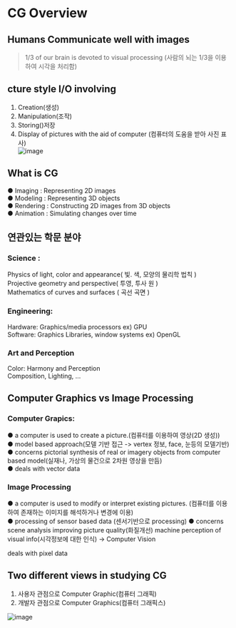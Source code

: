 # CG Overview
## Humans Communicate well with images

> 1/3 of our brain is devoted to visual processing
 (사람의 뇌는 1/3을 이용하여 시각을 처리함)


## cture style I/O involving
1. Creation(생성)  
2. Manipulation(조작)  
3. Storing()저장  
4. Display of pictures with the aid of computer (컴퓨터의 도움을 받아 사진 표사)   
![image](https://user-images.githubusercontent.com/80841284/135856522-0980bc95-e605-479e-b410-269854dd4f98.png)

## What is CG 
● Imaging : Representing 2D images   
●  Modeling : Representing 3D objects  
● Rendering : Constructing 2D images from 3D objects  
●  Animation : Simulating changes over time  

## 연관있는 학문 분야
### Science : 
Physics of light, color and appearance( 빛. 색, 모양의 물리학 법칙 )  
Projective geometry and perspective( 투영, 투사 원 )  
Mathematics of curves and surfaces ( 곡선 곡면 )  

### Engineering:
Hardware: Graphics/media processors   ex) GPU  
Software: Graphics Libraries, window systems    ex) OpenGL  

### Art and Perception
Color: Harmony and Perception  
Composition, Lighting, …  


## Computer Graphics  vs  Image Processing 
### Computer Grapics:
●  a computer is used to create a picture.(컴퓨터를 이용하여 영상(2D 생성))  
●  model based approach(모델 기반 접근 -> vertex 정보, face, 눈등의 모델기반)  
●  concerns pictorial synthesis of real or imagery objects from computer based model(실재나, 가상의 물건으로 2차원 영상을 만듬)  
●  deals with vector data

### Image Processing 
●  a computer is used to modify or interpret existing pictures. (컴퓨터를 이용하여 존재하는 이미지를 해석하거나 변경에 이용)  
●  processing of sensor based data (센서기반으로 processing)
●  concerns scene analysis 
  improving picture quality(화질개선)
  machine perception of  visual info(시각정보에 대한 인식)  -> Computer Vision
  
deals with pixel data


## Two different views in studying CG
1. 사용자 관점으로 Computer Graphic(컴퓨터 그래픽)
2. 개발자 관점으로 Computer Graphics(컴퓨터 그래픽스)



![image](https://user-images.githubusercontent.com/80841284/135858229-b2191d45-a2d8-48dc-b7c5-0ae90afe3d5c.png)






